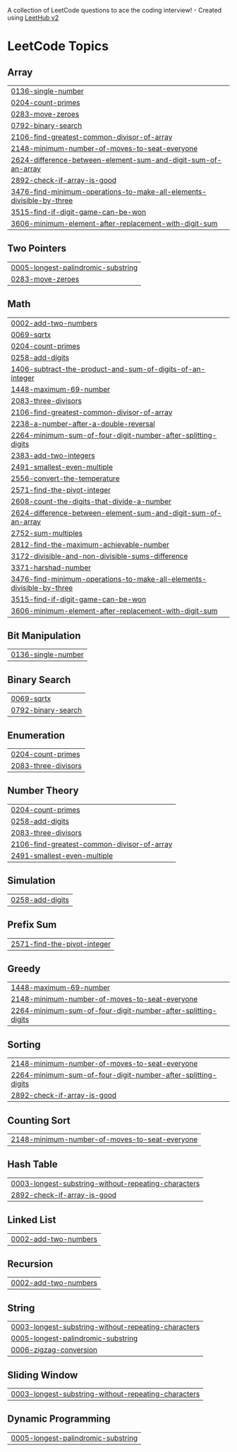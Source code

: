 A collection of LeetCode questions to ace the coding interview! - Created using [LeetHub v2](https://github.com/arunbhardwaj/LeetHub-2.0)
<!---LeetCode Topics Start-->
# LeetCode Topics
## Array
|  |
| ------- |
| [0136-single-number](https://github.com/sakshig03/Leetcode-Daily/tree/master/0136-single-number) |
| [0204-count-primes](https://github.com/sakshig03/Leetcode-Daily/tree/master/0204-count-primes) |
| [0283-move-zeroes](https://github.com/sakshig03/Leetcode-Daily/tree/master/0283-move-zeroes) |
| [0792-binary-search](https://github.com/sakshig03/Leetcode-Daily/tree/master/0792-binary-search) |
| [2106-find-greatest-common-divisor-of-array](https://github.com/sakshig03/Leetcode-Daily/tree/master/2106-find-greatest-common-divisor-of-array) |
| [2148-minimum-number-of-moves-to-seat-everyone](https://github.com/sakshig03/Leetcode-Daily/tree/master/2148-minimum-number-of-moves-to-seat-everyone) |
| [2624-difference-between-element-sum-and-digit-sum-of-an-array](https://github.com/sakshig03/Leetcode-Daily/tree/master/2624-difference-between-element-sum-and-digit-sum-of-an-array) |
| [2892-check-if-array-is-good](https://github.com/sakshig03/Leetcode-Daily/tree/master/2892-check-if-array-is-good) |
| [3476-find-minimum-operations-to-make-all-elements-divisible-by-three](https://github.com/sakshig03/Leetcode-Daily/tree/master/3476-find-minimum-operations-to-make-all-elements-divisible-by-three) |
| [3515-find-if-digit-game-can-be-won](https://github.com/sakshig03/Leetcode-Daily/tree/master/3515-find-if-digit-game-can-be-won) |
| [3606-minimum-element-after-replacement-with-digit-sum](https://github.com/sakshig03/Leetcode-Daily/tree/master/3606-minimum-element-after-replacement-with-digit-sum) |
## Two Pointers
|  |
| ------- |
| [0005-longest-palindromic-substring](https://github.com/sakshig03/Leetcode-Daily/tree/master/0005-longest-palindromic-substring) |
| [0283-move-zeroes](https://github.com/sakshig03/Leetcode-Daily/tree/master/0283-move-zeroes) |
## Math
|  |
| ------- |
| [0002-add-two-numbers](https://github.com/sakshig03/Leetcode-Daily/tree/master/0002-add-two-numbers) |
| [0069-sqrtx](https://github.com/sakshig03/Leetcode-Daily/tree/master/0069-sqrtx) |
| [0204-count-primes](https://github.com/sakshig03/Leetcode-Daily/tree/master/0204-count-primes) |
| [0258-add-digits](https://github.com/sakshig03/Leetcode-Daily/tree/master/0258-add-digits) |
| [1406-subtract-the-product-and-sum-of-digits-of-an-integer](https://github.com/sakshig03/Leetcode-Daily/tree/master/1406-subtract-the-product-and-sum-of-digits-of-an-integer) |
| [1448-maximum-69-number](https://github.com/sakshig03/Leetcode-Daily/tree/master/1448-maximum-69-number) |
| [2083-three-divisors](https://github.com/sakshig03/Leetcode-Daily/tree/master/2083-three-divisors) |
| [2106-find-greatest-common-divisor-of-array](https://github.com/sakshig03/Leetcode-Daily/tree/master/2106-find-greatest-common-divisor-of-array) |
| [2238-a-number-after-a-double-reversal](https://github.com/sakshig03/Leetcode-Daily/tree/master/2238-a-number-after-a-double-reversal) |
| [2264-minimum-sum-of-four-digit-number-after-splitting-digits](https://github.com/sakshig03/Leetcode-Daily/tree/master/2264-minimum-sum-of-four-digit-number-after-splitting-digits) |
| [2383-add-two-integers](https://github.com/sakshig03/Leetcode-Daily/tree/master/2383-add-two-integers) |
| [2491-smallest-even-multiple](https://github.com/sakshig03/Leetcode-Daily/tree/master/2491-smallest-even-multiple) |
| [2556-convert-the-temperature](https://github.com/sakshig03/Leetcode-Daily/tree/master/2556-convert-the-temperature) |
| [2571-find-the-pivot-integer](https://github.com/sakshig03/Leetcode-Daily/tree/master/2571-find-the-pivot-integer) |
| [2608-count-the-digits-that-divide-a-number](https://github.com/sakshig03/Leetcode-Daily/tree/master/2608-count-the-digits-that-divide-a-number) |
| [2624-difference-between-element-sum-and-digit-sum-of-an-array](https://github.com/sakshig03/Leetcode-Daily/tree/master/2624-difference-between-element-sum-and-digit-sum-of-an-array) |
| [2752-sum-multiples](https://github.com/sakshig03/Leetcode-Daily/tree/master/2752-sum-multiples) |
| [2812-find-the-maximum-achievable-number](https://github.com/sakshig03/Leetcode-Daily/tree/master/2812-find-the-maximum-achievable-number) |
| [3172-divisible-and-non-divisible-sums-difference](https://github.com/sakshig03/Leetcode-Daily/tree/master/3172-divisible-and-non-divisible-sums-difference) |
| [3371-harshad-number](https://github.com/sakshig03/Leetcode-Daily/tree/master/3371-harshad-number) |
| [3476-find-minimum-operations-to-make-all-elements-divisible-by-three](https://github.com/sakshig03/Leetcode-Daily/tree/master/3476-find-minimum-operations-to-make-all-elements-divisible-by-three) |
| [3515-find-if-digit-game-can-be-won](https://github.com/sakshig03/Leetcode-Daily/tree/master/3515-find-if-digit-game-can-be-won) |
| [3606-minimum-element-after-replacement-with-digit-sum](https://github.com/sakshig03/Leetcode-Daily/tree/master/3606-minimum-element-after-replacement-with-digit-sum) |
## Bit Manipulation
|  |
| ------- |
| [0136-single-number](https://github.com/sakshig03/Leetcode-Daily/tree/master/0136-single-number) |
## Binary Search
|  |
| ------- |
| [0069-sqrtx](https://github.com/sakshig03/Leetcode-Daily/tree/master/0069-sqrtx) |
| [0792-binary-search](https://github.com/sakshig03/Leetcode-Daily/tree/master/0792-binary-search) |
## Enumeration
|  |
| ------- |
| [0204-count-primes](https://github.com/sakshig03/Leetcode-Daily/tree/master/0204-count-primes) |
| [2083-three-divisors](https://github.com/sakshig03/Leetcode-Daily/tree/master/2083-three-divisors) |
## Number Theory
|  |
| ------- |
| [0204-count-primes](https://github.com/sakshig03/Leetcode-Daily/tree/master/0204-count-primes) |
| [0258-add-digits](https://github.com/sakshig03/Leetcode-Daily/tree/master/0258-add-digits) |
| [2083-three-divisors](https://github.com/sakshig03/Leetcode-Daily/tree/master/2083-three-divisors) |
| [2106-find-greatest-common-divisor-of-array](https://github.com/sakshig03/Leetcode-Daily/tree/master/2106-find-greatest-common-divisor-of-array) |
| [2491-smallest-even-multiple](https://github.com/sakshig03/Leetcode-Daily/tree/master/2491-smallest-even-multiple) |
## Simulation
|  |
| ------- |
| [0258-add-digits](https://github.com/sakshig03/Leetcode-Daily/tree/master/0258-add-digits) |
## Prefix Sum
|  |
| ------- |
| [2571-find-the-pivot-integer](https://github.com/sakshig03/Leetcode-Daily/tree/master/2571-find-the-pivot-integer) |
## Greedy
|  |
| ------- |
| [1448-maximum-69-number](https://github.com/sakshig03/Leetcode-Daily/tree/master/1448-maximum-69-number) |
| [2148-minimum-number-of-moves-to-seat-everyone](https://github.com/sakshig03/Leetcode-Daily/tree/master/2148-minimum-number-of-moves-to-seat-everyone) |
| [2264-minimum-sum-of-four-digit-number-after-splitting-digits](https://github.com/sakshig03/Leetcode-Daily/tree/master/2264-minimum-sum-of-four-digit-number-after-splitting-digits) |
## Sorting
|  |
| ------- |
| [2148-minimum-number-of-moves-to-seat-everyone](https://github.com/sakshig03/Leetcode-Daily/tree/master/2148-minimum-number-of-moves-to-seat-everyone) |
| [2264-minimum-sum-of-four-digit-number-after-splitting-digits](https://github.com/sakshig03/Leetcode-Daily/tree/master/2264-minimum-sum-of-four-digit-number-after-splitting-digits) |
| [2892-check-if-array-is-good](https://github.com/sakshig03/Leetcode-Daily/tree/master/2892-check-if-array-is-good) |
## Counting Sort
|  |
| ------- |
| [2148-minimum-number-of-moves-to-seat-everyone](https://github.com/sakshig03/Leetcode-Daily/tree/master/2148-minimum-number-of-moves-to-seat-everyone) |
## Hash Table
|  |
| ------- |
| [0003-longest-substring-without-repeating-characters](https://github.com/sakshig03/Leetcode-Daily/tree/master/0003-longest-substring-without-repeating-characters) |
| [2892-check-if-array-is-good](https://github.com/sakshig03/Leetcode-Daily/tree/master/2892-check-if-array-is-good) |
## Linked List
|  |
| ------- |
| [0002-add-two-numbers](https://github.com/sakshig03/Leetcode-Daily/tree/master/0002-add-two-numbers) |
## Recursion
|  |
| ------- |
| [0002-add-two-numbers](https://github.com/sakshig03/Leetcode-Daily/tree/master/0002-add-two-numbers) |
## String
|  |
| ------- |
| [0003-longest-substring-without-repeating-characters](https://github.com/sakshig03/Leetcode-Daily/tree/master/0003-longest-substring-without-repeating-characters) |
| [0005-longest-palindromic-substring](https://github.com/sakshig03/Leetcode-Daily/tree/master/0005-longest-palindromic-substring) |
| [0006-zigzag-conversion](https://github.com/sakshig03/Leetcode-Daily/tree/master/0006-zigzag-conversion) |
## Sliding Window
|  |
| ------- |
| [0003-longest-substring-without-repeating-characters](https://github.com/sakshig03/Leetcode-Daily/tree/master/0003-longest-substring-without-repeating-characters) |
## Dynamic Programming
|  |
| ------- |
| [0005-longest-palindromic-substring](https://github.com/sakshig03/Leetcode-Daily/tree/master/0005-longest-palindromic-substring) |
<!---LeetCode Topics End-->